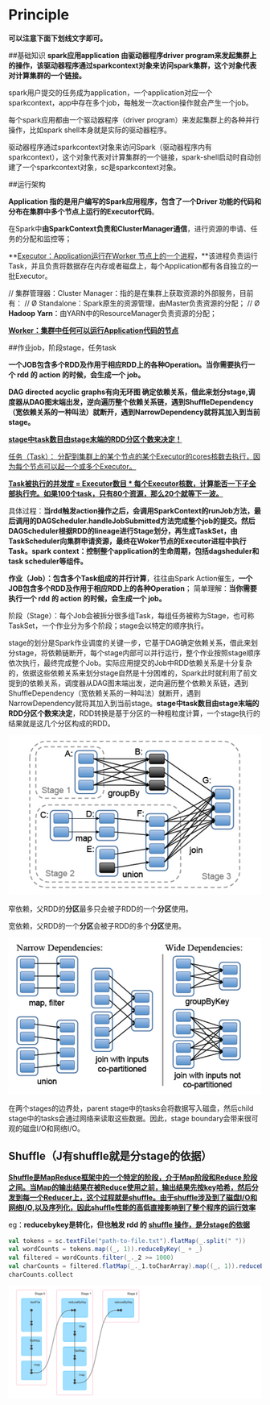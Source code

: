 # Principle

**可以注意下面下划线文字即可。**

##基础知识
**spark应用application 由驱动器程序driver program来发起集群上的操作，该驱动器程序通过sparkcontext对象来访问spark集群，这个对象代表对计算集群的一个链接。**

spark用户提交的任务成为application，一个application对应一个sparkcontext，app中存在多个job，每触发一次action操作就会产生一个job。

每个spark应用都由一个驱动器程序（driver program）来发起集群上的各种并行操作，比如spark shell本身就是实际的驱动器程序。

驱动器程序通过sparkcontext对象来访问Spark（驱动器程序内有sparkcontext），这个对象代表对计算集群的一个链接，spark-shell启动时自动创建了一个sparkcontext对象，sc是sparkcontext对象。

##运行架构

**Application 指的是用户编写的Spark应用程序，包含了一个Driver 功能的代码和分布在集群中多个节点上运行的Executor代码**。

在Spark中**由SparkContext负责和ClusterManager通信**，进行资源的申请、任务的分配和监控等；

**<u>Executor：Application运行在Worker 节点上的一个进程</u>，**该进程负责运行Task，并且负责将数据存在内存或者磁盘上，每个Application都有各自独立的一批Executor。

// 集群管理器：Cluster Manager：指的是在集群上获取资源的外部服务，目前有：
// Ø  Standalone：Spark原生的资源管理，由Master负责资源的分配；
// Ø  **Hadoop Yarn**：由YARN中的ResourceManager负责资源的分配；

**<u>Worker：集群中任何可以运行Application代码的节点</u>**

##作业job，阶段stage，任务task

**一个JOB包含多个RDD及作用于相应RDD上的各种Operation。当你需要执行一个 rdd 的 action 的时候，会生成一个 job。**

**DAG directed acyclic graphs有向无环图 确定依赖关系，借此来划分stage,调度器从DAG图末端出发，逆向遍历整个依赖关系链，遇到ShuffleDependency（宽依赖关系的一种叫法）就断开，遇到NarrowDependency就将其加入到当前stage。**

**<u>stage中task数目由stage末端的RDD分区个数来决定！</u>**

<u>任务（Task）： 分配到集群上的某个节点的某个Executor的cores核数去执行，因为每个节点可以起一个或多个Executor。</u>

**<u>Task被执行的并发度 = Executor数目 * 每个Executor核数，计算能否一下子全部执行完。如果100个task，只有80个资源，那么20个就等下一波。</u>**

具体过程：**当rdd触发action操作之后，会调用SparkContext的runJob方法，最后调用的DAGScheduler.handleJobSubmitted方法完成整个job的提交。然后DAGScheduler根据RDD的lineage进行Stage划分，再生成TaskSet，由TaskScheduler向集群申请资源，最终在Woker节点的Executor进程中执行Task。spark context：控制整个application的生命周期，包括dagsheduler和task scheduler等组件。**

**作业（Job）：包含多个Task组成的并行计算**，往往由Spark Action催生，**一个JOB包含多个RDD及作用于相应RDD上的各种Operation**；
简单理解：**当你需要执行一个 rdd 的 action 的时候，会生成一个 job。**

阶段（Stage）：每个Job会被拆分很多组Task，每组任务被称为Stage，也可称TaskSet，一个作业分为多个阶段；stage会以特定的顺序执行。

stage的划分是Spark作业调度的关键一步，它基于DAG确定依赖关系，借此来划分stage，将依赖链断开，每个stage内部可以并行运行，整个作业按照stage顺序依次执行，最终完成整个Job。实际应用提交的Job中RDD依赖关系是十分复杂的，依据这些依赖关系来划分stage自然是十分困难的，Spark此时就利用了前文提到的依赖关系，调度器从DAG图末端出发，逆向遍历整个依赖关系链，遇到ShuffleDependency（宽依赖关系的一种叫法）就断开，遇到NarrowDependency就将其加入到当前stage。**stage中task数目由stage末端的RDD分区个数来决定**，RDD转换是基于分区的一种粗粒度计算，一个stage执行的结果就是这几个分区构成的RDD。

![](picture/stageDivide.jpg)

窄依赖，父RDD的**分区**最多只会被子RDD的一个**分区**使用。

宽依赖，父RDD的一个**分区**会被子RDD的多个**分区**使用。

![](picture/rddDependency.jpg)

在两个stages的边界处，parent stage中的tasks会将数据写入磁盘，然后child stage中的tasks会通过网络来读取这些数据。因此，stage boundary会带来很可观的磁盘I/O和网络I/O。

## Shuffle（J有shuffle就是分stage的依据）

<u>**Shuffle是MapReduce框架中的一个特定的阶段，介于Map阶段和Reduce 阶段之间。当Map的输出结果在被Reduce使用之前，输出结果先按key哈希，然后分发到每一个Reducer上，这个过程就是shuffle。**由于shuffle涉及到了磁盘I/O和网络I/O,以及序列化，因此**shuffle性能的高低直接影响到了整个程序的运行效率**</u>

eg：**reducebykey是转化，但也触发 rdd 的 <u>shuffle 操作，是分stage的依据</u>**

```scala
val tokens = sc.textFile("path-to-file.txt").flatMap(_.split(" "))
val wordCounts = tokens.map((_, 1)).reduceByKey(_ + _)
val filtered = wordCounts.filter(_._2 >= 1000)
val charCounts = filtered.flatMap(_._1.toCharArray).map((_, 1)).reduceByKey(_ + _)
charCounts.collect
```

![stage.png](picture/stage.png)
